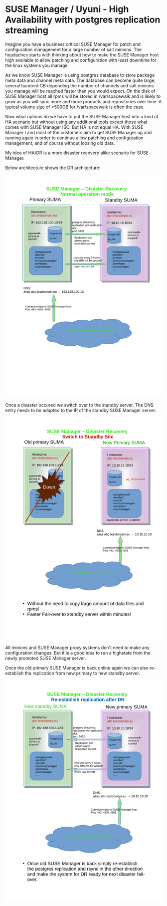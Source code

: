 # SUSE Manager / Uyuni - High Availability with postgres replication streaming

Imagine you have a business critical SUSE Manager for patch and configuration management for a large number of salt minions.
The headaches starts with thinking about how to make the SUSE Manager host high available to allow patching and configuration with least downtime for the linux systems you manage.

As we know SUSE Manager is using postgres database to store package meta data and channel meta data. The database can become quite large, several hundred GB depending the number of channels and salt minions you manage will be reached faster than you would expect.
On the disk of SUSE Manager host all rpms will be stored in /var/spacewalk and is likely to grow as you will sync more and more products and repositories over time. A typical volume size of >500GB for /var/spacewalk is often the case.

Now what options do we have to put the SUSE Manager host into a kind of HA scenario but without using any additional tools except those what comes with SUSE Manager ISO.
But HA is not equal HA. With SUSE Manager I and most of the customers aim to get SUSE Manager up and running again in order to continue allow patching and configuration management, and of course without loosing old data.

My idea of HA/DR is a more disaster recovery alike scenario for SUSE Manager.

Below architecture shows the DR architecture:
<p align="center">
<img src="architecture-DR-SUMA.svg">
</p>

Once a disaster occured we switch over to the standby server.
The DNS entry needs to be adapted to the IP of the standby SUSE Manager server.
<p align="center">
<img src="architecture-DR-SUMA-switch.svg">
</p>

All minions and SUSE Manager proxy systems don't need to make any configuration changes. 
But it is a good idea to run a highstate from the newly promoted SUSE Manager server.

Once the old primary SUSE Manager is back online again we can also re-establish the replication from new primary to new standby server.
<p align="center">
<img src="architecture-DR-SUMA-re-establish-replication-after-dr.svg">
</p>


